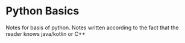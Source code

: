 # Python Basics
 Notes for basis of python.  Notes written according to the fact that the reader knows java/kotlin or C++
